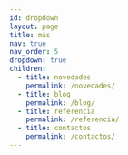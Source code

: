 ```yaml
---
id: dropdown
layout: page
title: más
nav: true
nav_order: 5
dropdown: true
children:
  - title: novedades
    permalink: /novedades/
  - title: blog
    permalink: /blog/
  - title: referencia
    permalink: /referencia/
  - title: contactos
    permalink: /contactos/
---
```

